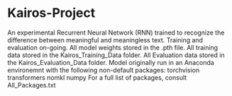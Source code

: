 # Kairos-Project
An experimental Recurrent Neural Network (RNN) trained to recognize the difference between meaningful and meaningless text. Training and evaluation on-going.
All model weights stored in the .pth file. All training data stored in the Kairos_Training_Data folder. All Evaluation data stored in the Kairos_Evaluation_Data folder.
Model originally run in an Anaconda environemnt with the following non-default packages:
torchvision
transformers
nomkl
numpy
For a full list of packages, consult All_Packages.txt
